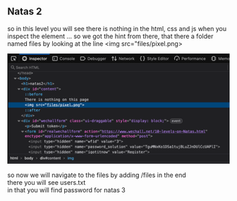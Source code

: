 ## Natas 2

so in this level you will see there is nothing in the html, css and js when you inspect the element ... so we got the hint from there, that there a folder named files by looking at the line <img src="files/pixel.png>  

![alt text](image.png)  

so now we will navigate to the files by adding /files in the end  
there you will see users.txt  
in that you will find password for natas 3 



